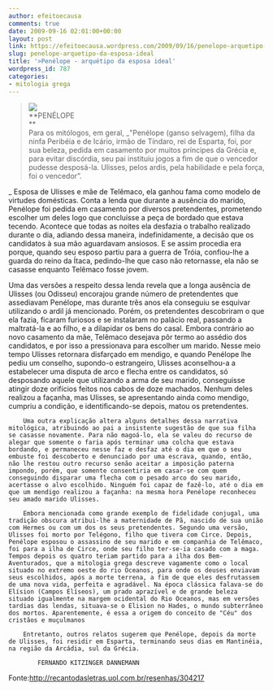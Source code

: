 ```yaml
---
author: efeitoecausa
comments: true
date: 2009-09-16 02:01:00+00:00
layout: post
link: https://efeitoecausa.wordpress.com/2009/09/16/penelope-arquetipo-da-esposa-ideal/
slug: penelope-arquetipo-da-esposa-ideal
title: '>Penélope - arquétipo da esposa ideal'
wordpress_id: 787
categories:
- mitologia grega
---
```


>[![](http://efeitoecausa.files.wordpress.com/2009/09/penelope01.jpg?w=300)](http://efeitoecausa.files.wordpress.com/2009/09/penelope01.jpg)  
**PENÉLOPE  
**  
        Para os mitólogos, em geral, _"Penélope (ganso selvagem), filha da ninfa Peribéia e de Icário, irmão de Tíndaro, rei de Esparta, foi, por sua beleza, pedida em casamento por muitos príncipes da Grécia e, para evitar discórdia, seu pai instituiu jogos a fim de que o vencedor pudesse desposá-la. Ulisses, pelos ardis, pela habilidade e pela força, foi o vencedor”.  
  
_     Esposa de Ulisses e mãe de Telêmaco, ela ganhou fama como modelo de virtudes domésticas. Conta a lenda que durante a ausência do marido, Penélope foi pedida em casamento por diversos pretendentes, prometendo escolher um deles logo que concluísse a peça de bordado que estava tecendo. Acontece que todas as noites ela desfazia o trabalho realizado durante o dia, adiando dessa maneira, indefinidamente, a decisão que os candidatos à sua mão aguardavam ansiosos. E se assim procedia era porque, quando seu esposo partiu para a guerra de Tróia, confiou-lhe a guarda do reino da Ítaca, pedindo-lhe que caso não retornasse, ela não se casasse enquanto Telêmaco fosse jovem.  
  
   Uma das versões a respeito dessa lenda revela que a longa ausência de Ulisses (ou Odisseu) encorajou grande número de pretendentes que assediavam Penélope, mas durante três anos ela conseguiu se esquivar utilizando o ardil já mencionado. Porém, os pretendentes descobriram o que ela fazia, ficaram furiosos e se instalaram no palácio real, passando a maltratá-la e ao filho, e a dilapidar os bens do casal. Embora contrário ao novo casamento da mãe, Telêmaco desejava pôr termo ao assédio dos candidatos, e por isso a pressionava para escolher um marido. Nesse meio tempo Ulisses retornara disfarçado em mendigo, e quando Penélope lhe pediu um conselho, supondo-o estrangeiro, Ulisses aconselhou-a a estabelecer uma disputa de arco e flecha entre os candidatos, só desposando aquele que utilizando a arma de seu marido, conseguisse atingir doze orifícios feitos nos cabos de doze machados. Nenhum deles realizou a façanha, mas Ulisses, se apresentando ainda como mendigo, cumpriu a condição, e identificando-se depois, matou os pretendentes.  
  
        Uma outra explicação altera alguns detalhes dessa narrativa mitológica, atribuindo ao pai a insistente sugestão de que sua filha se casasse novamente. Para não magoá-lo, ela se valeu do recurso de alegar que somente o faria após terminar uma colcha que estava bordando, e permaneceu nesse faz e desfaz até o dia em que o seu embuste foi descoberto e denunciado por uma escrava, quando, então, não lhe restou outro recurso senão aceitar a imposição paterna impondo, porém, que somente consentiria em casar-se com quem conseguindo disparar uma flecha com o pesado arco do seu marido, acertasse o alvo escolhido. Ninguém foi capaz de fazê-lo, até o dia em que um mendigo realizou a façanha: na mesma hora Penélope reconheceu seu amado marido Ulisses.  
  
        Embora mencionada como grande exemplo de fidelidade conjugal, uma tradição obscura atribui-lhe a maternidade de Pã, nascido de sua união com Hermes ou com um dos os seus pretendentes. Segundo uma versão, Ulisses foi morto por Telégono, filho que tivera com Circe. Depois, Penélope esposou o assassino de seu marido e em companhia de Telêmaco, foi para a ilha de Circe, onde seu filho ter-se-ia casado com a maga. Tempos depois os quatro teriam partido para a ilha dos Bem-Aventurados, que a mitologia grega descreve vagamente como o local situado no extremo oeste do rio Oceanos, para onde os deuses enviavam seus escolhidos, após a morte terrena, a fim de que eles desfrutassem de uma nova vida, perfeita e agradável. Na época clássica falava-se do Elísion (Campos Elíseos), um prado aprazível e de grande beleza situado igualmente na margem ocidental do Rio Oceanos, mas em versões tardias das lendas, situava-se o Elision no Hades, o mundo subterrâneo dos mortos. Aparentemente, é essa a origem do conceito de "Céu" dos cristãos e muçulmanos  
  
        Entretanto, outros relatos sugerem que Penélope, depois da morte de Ulisses, foi residir em Esparta, terminando seus dias em Mantinéia, na região da Arcádia, sul da Grécia.  
  
            FERNANDO KITZINGER DANNEMANN  
Fonte:http://recantodasletras.uol.com.br/resenhas/304217
